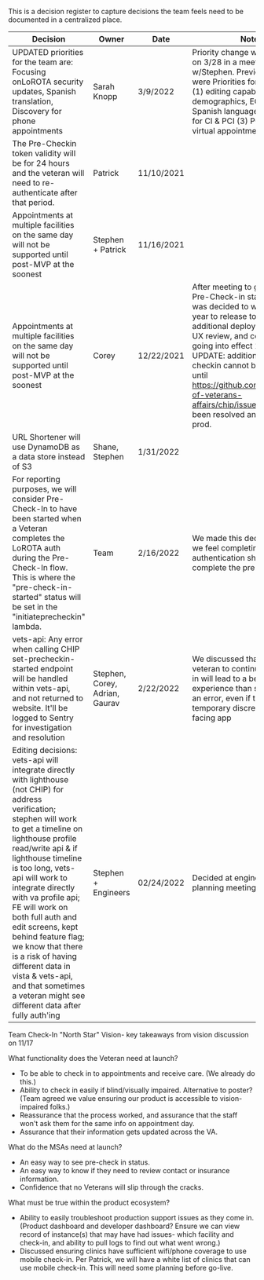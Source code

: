 This is a decision register to capture decisions the team feels need to be documented in a centralized place.

| Decision  | Owner | Date | Notes | Link |
| --------- | ----- | ---- | ----- | ---- |
|UPDATED priorities for the team are: Focusing onLoROTA security updates, Spanish translation, Discovery for phone appointments | Sarah Knopp | 3/9/2022 | Priority change was discussed on 3/28 in a meeting w/Stephen. Previously priorities were Priorities for the team are (1) editing capability for demographics, EC, and NOK (2) Spanish language translation for CI & PCI (3) PCI support for virtual appointments. | ---- |
| The Pre-Checkin token validity will be for 24 hours and the veteran will need to re-authenticate after that period. | Patrick | 11/10/2021 | | [slack](https://dsva.slack.com/archives/C022AC2STBM/p1636566903374900?thread_ts=1636564483.369900&cid=C022AC2STBM) |
| Appointments at multiple facilities on the same day will not be supported until post-MVP at the soonest | Stephen + Patrick | 11/16/2021 | | [slack](https://dsva.slack.com/archives/C022AC2STBM/p1637078951426300?thread_ts=1636550509.363200&cid=C022AC2STBM) |
| Appointments at multiple facilities on the same day will not be supported until post-MVP at the soonest | Corey | 12/22/2021 | After meeting to go through Pre-Check-in staging testing, it was decided to wait until new year to release to prod due to additional deployments needed, UX review, and code freeze going into effect 12/17/2021 UPDATE: additionally, pre-checkin cannot be launched until https://github.com/department-of-veterans-affairs/chip/issues/338 has been resolved and deployed to prod. | [slack]( https://dsva.slack.com/archives/C022AC2STBM/p1640202748439300) |
| URL Shortener will use DynamoDB as a data store instead of S3 | Shane, Stephen | 1/31/2022 | | [slack](https://dsva.slack.com/archives/C02G6AB3ZRS/p1643649918524849?thread_ts=1643647614.222829&cid=C02G6AB3ZRS), [slack](https://dsva.slack.com/archives/C02G6AB3ZRS/p1643649142159969?thread_ts=1643647614.222829&cid=C02G6AB3ZRS) |
| For reporting purposes, we will consider Pre-Check-In to have been started when a Veteran completes the LoROTA auth during the Pre-Check-In flow. This is where the "pre-check-in-started" status will be set in the "initiateprecheckin" lambda.|Team|2/16/2022|We made this decision because we feel completing the authentication shows intent to complete the pre-check-in.|n/a|
| vets-api: Any error when calling CHIP set-precheckin-started endpoint will be handled within vets-api, and not returned to website. It'll be logged to Sentry for investigation and resolution|Stephen, Corey, Adrian, Gaurav|2/22/2022|We discussed that allowing the veteran to continue pre check-in will lead to a better experience than showing them an error, even if this means a temporary discrepancy in staff facing app|[details](vets-api-set-precheckin-status.md)|
|Editing decisions: vets-api will integrate directly with lighthouse (not CHIP) for address verification; stephen will work to get a timeline on lighthouse profile read/write api & if lighthouse timeline is too long, vets-api will work to integrate directly with va profile api; FE will work on both full auth and edit screens, kept behind feature flag; we know that there is a risk of having different data in vista & vets-api, and that sometimes a veteran might see different data after fully auth'ing| Stephen + Engineers| 02/24/2022| Decided at engineering planning meeting| insert link to arch doc|


Team Check-In "North Star" Vision- key takeaways from vision discussion on 11/17

What functionality does the Veteran need at launch?
 - To be able to check in to appointments and receive care. (We already do this.)
 - Ability to check in easily if blind/visually impaired. Alternative to poster? (Team agreed we value ensuring our product is accessible to vision-impaired folks.)
 - Reassurance that the process worked, and assurance that the staff won't ask them for the same info on appointment day.
 - Assurance that their information gets updated across the VA.

What do the MSAs need at launch?
 - An easy way to see pre-check in status.
 - An easy way to know if they need to review contact or insurance information.
 - Confidence that no Veterans will slip through the cracks.



What must be true within the product ecosystem?
 - Ability to easily troubleshoot production support issues as they come in. (Product dashboard and developer dashboard? Ensure we can view record of instance(s) that may have had issues- which facility and check-in, and ability to pull logs to find out what went wrong.)
 - Discussed ensuring clinics have sufficient wifi/phone coverage to use mobile check-in. Per Patrick, we will have a white list of clinics that can use mobile check-in. This will need some planning before go-live.



